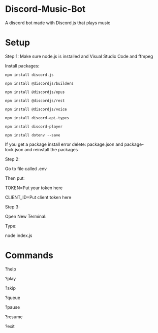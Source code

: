 # Discord-Music-Bot
A discord bot made with Discord.js that plays music

# Setup

Step 1: 
Make sure node.js is installed and Visual Studio Code and ffmpeg

Install packages:
```
npm install discord.js

npm install @discordjs/builders

npm install @discordjs/opus

npm install @discordjs/rest

npm install @discordjs/voice

npm install discord-api-types

npm install discord-player

npm install dotenv --save
```
If you get a package install error delete: package.json and package-lock.json and reinstall the packages

Step 2:

Go to file called .env

Then put:

TOKEN=Put your token here

CLIENT_ID=Put client token here

Step 3:

Open New Terminal:

Type:

node index.js

# Commands

?help

?play

?skip

?queue

?pause

?resume

?exit
